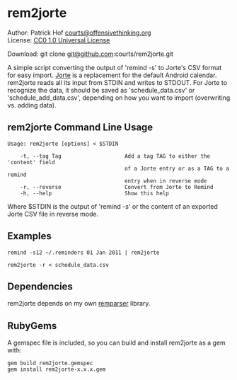 rem2jorte
=========

Author:      Patrick Hof <courts@offensivethinking.org>  
License:     [CC0 1.0 Universal License](http://creativecommons.org/publicdomain/zero/1.0/legalcode)

Download:    git clone git@github.com:courts/rem2jorte.git  

A simple script converting the output of 'remind -s' to Jorte's CSV format for
easy import. [Jorte](http://www.jorte.net/) is a replacement for the default
Android calendar. rem2jorte reads all its input from STDIN and writes to STDOUT. For
Jorte to recognize the data, it should be saved as 'schedule\_data.csv' or
'schedule\_add\_data.csv', depending on how you want to import (overwriting vs.
adding data).


rem2jorte Command Line Usage
----------------------------

    Usage: rem2jorte [options] < $STDIN

        -t, --tag Tag                    Add a tag TAG to either the 'content' field
                                         of a Jorte entry or as a TAG to a remind
                                         entry when in reverse mode
        -r, --reverse                    Convert from Jorte to Remind
        -h, --help                       Show this help


Where $STDIN is the output of 'remind -s' or the content of an exported Jorte
CSV file in reverse mode.


Examples
--------

    remind -s12 ~/.reminders 01 Jan 2011 | rem2jorte

    rem2jorte -r < schedule_data.csv


Dependencies
------------

rem2jorte depends on my own [remparser](https://github.com/courts/remparser)
library.


RubyGems
--------

A gemspec file is included, so you can build and install rem2jorte as a gem with:

    gem build rem2jorte.gemspec
    gem install rem2jorte-x.x.x.gem
